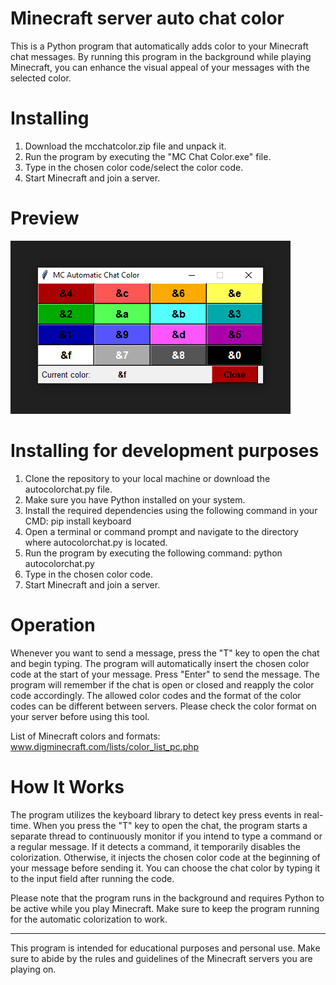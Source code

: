 # Minecraft server auto chat color
<p>This is a Python program that automatically adds color to your Minecraft chat messages. By running this program in the background while playing Minecraft, you can enhance the visual appeal of your messages with the selected color.</p>

# Installing
<ol>
<li>Download the mcchatcolor.zip file and unpack it.
<li>Run the program by executing the "MC Chat Color.exe" file.</li>
<li>Type in the chosen color code/select the color code.</li>
<li>Start Minecraft and join a server.</li>
</ol>

# Preview
<img src="preview/preview1.png">

# Installing for development purposes
<ol>
<li>Clone the repository to your local machine or download the autocolorchat.py file.</li>
<li>Make sure you have Python installed on your system.</li>
<li>Install the required dependencies using the following command in your CMD: pip install keyboard</li>
<li>Open a terminal or command prompt and navigate to the directory where autocolorchat.py is located.</li>
<li>Run the program by executing the following command: python autocolorchat.py</li>
<li>Type in the chosen color code.</li>
<li>Start Minecraft and join a server.</li>
</ol>

# Operation
<p>Whenever you want to send a message, press the "T" key to open the chat and begin typing. The program will automatically insert the chosen color code at the start of your message.
Press "Enter" to send the message. The program will remember if the chat is open or closed and reapply the color code accordingly. The allowed color codes and the format of the color codes can be different between servers. Please check the color format on your server before using this tool.</p>

<p>List of Minecraft colors and formats: <a href="https://www.digminecraft.com/lists/color_list_pc.php">www.digminecraft.com/lists/color_list_pc.php</a></p>

# How It Works
<p>The program utilizes the keyboard library to detect key press events in real-time. When you press the "T" key to open the chat, the program starts a separate thread to continuously monitor if you intend to type a command or a regular message. If it detects a command, it temporarily disables the colorization. Otherwise, it injects the chosen color code at the beginning of your message before sending it. You can choose the chat color by typing it to the input field after running the code.</p>

<p>Please note that the program runs in the background and requires Python to be active while you play Minecraft. Make sure to keep the program running for the automatic colorization to work.</p>

<hr>
<p>This program is intended for educational purposes and personal use. Make sure to abide by the rules and guidelines of the Minecraft servers you are playing on.</p>
